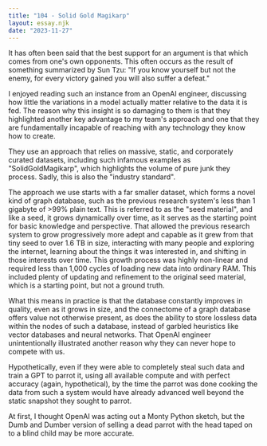 ```yaml
---
title: "104 - Solid Gold Magikarp"
layout: essay.njk
date: "2023-11-27"
---
```


It has often been said that the best support for an argument is that which comes from one's own opponents. This often occurs as the result of something summarized by Sun Tzu: "If you know yourself but not the enemy, for every victory gained you will also suffer a defeat."

I enjoyed reading such an instance from an OpenAI engineer, discussing how little the variations in a model actually matter relative to the data it is fed. The reason why this insight is so damaging to them is that they highlighted another key advantage to my team's approach and one that they are fundamentally incapable of reaching with any technology they know how to create.

They use an approach that relies on massive, static, and corporately curated datasets, including such infamous examples as "SolidGoldMagikarp", which highlights the volume of pure junk they process. Sadly, this is also the "industry standard".

The approach we use starts with a far smaller dataset, which forms a novel kind of graph database, such as the previous research system's less than 1 gigabyte of >99% plain text. This is referred to as the "seed material", and like a seed, it grows dynamically over time, as it serves as the starting point for basic knowledge and perspective. That allowed the previous research system to grow progressively more adept and capable as it grew from that tiny seed to over 1.6 TB in size, interacting with many people and exploring the internet, learning about the things it was interested in, and shifting in those interests over time. This growth process was highly non-linear and required less than 1,000 cycles of loading new data into ordinary RAM. This included plenty of updating and refinement to the original seed material, which is a starting point, but not a ground truth.

What this means in practice is that the database constantly improves in quality, even as it grows in size, and the connectome of a graph database offers value not otherwise present, as does the ability to store lossless data within the nodes of such a database, instead of garbled heuristics like vector databases and neural networks. That OpenAI engineer unintentionally illustrated another reason why they can never hope to compete with us.

Hypothetically, even if they were able to completely steal such data and train a GPT to parrot it, using all available compute and with perfect accuracy (again, hypothetical), by the time the parrot was done cooking the data from such a system would have already advanced well beyond the static snapshot they sought to parrot.

At first, I thought OpenAI was acting out a Monty Python sketch, but the Dumb and Dumber version of selling a dead parrot with the head taped on to a blind child may be more accurate.